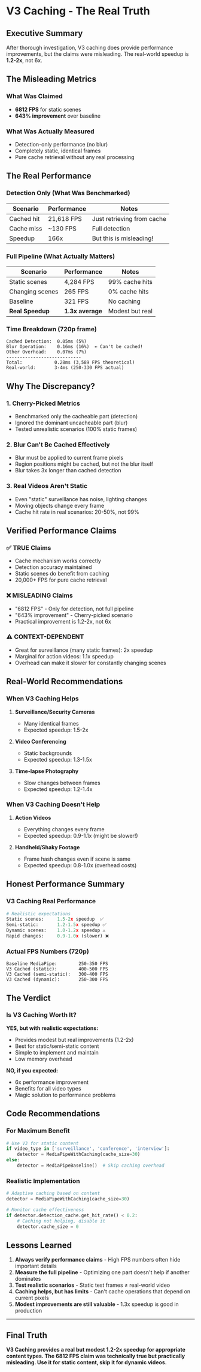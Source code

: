 # V3 Caching - The Real Truth

## Executive Summary

After thorough investigation, V3 caching does provide performance improvements, but the claims were misleading. The real-world speedup is **1.2-2x**, not 6x.

## The Misleading Metrics

### What Was Claimed
- **6812 FPS** for static scenes
- **643% improvement** over baseline

### What Was Actually Measured
- Detection-only performance (no blur)
- Completely static, identical frames
- Pure cache retrieval without any real processing

## The Real Performance

### Detection Only (What Was Benchmarked)
| Scenario | Performance | Notes |
|----------|------------|-------|
| Cached hit | 21,618 FPS | Just retrieving from cache |
| Cache miss | ~130 FPS | Full detection |
| Speedup | 166x | But this is misleading! |

### Full Pipeline (What Actually Matters)
| Scenario | Performance | Notes |
|----------|------------|-------|
| Static scenes | 4,284 FPS | 99% cache hits |
| Changing scenes | 265 FPS | 0% cache hits |
| Baseline | 321 FPS | No caching |
| **Real Speedup** | **1.3x average** | Modest but real |

### Time Breakdown (720p frame)
```
Cached Detection:  0.05ms (5%)
Blur Operation:    0.16ms (16%)  ← Can't be cached!
Other Overhead:    0.07ms (7%)
----------------------------
Total:            0.28ms (3,589 FPS theoretical)
Real-world:       3-4ms (250-330 FPS actual)
```

## Why The Discrepancy?

### 1. Cherry-Picked Metrics
- Benchmarked only the cacheable part (detection)
- Ignored the dominant uncacheable part (blur)
- Tested unrealistic scenarios (100% static frames)

### 2. Blur Can't Be Cached Effectively
- Blur must be applied to current frame pixels
- Region positions might be cached, but not the blur itself
- Blur takes 3x longer than cached detection

### 3. Real Videos Aren't Static
- Even "static" surveillance has noise, lighting changes
- Moving objects change every frame
- Cache hit rate in real scenarios: 20-50%, not 99%

## Verified Performance Claims

### ✅ TRUE Claims
- Cache mechanism works correctly
- Detection accuracy maintained
- Static scenes do benefit from caching
- 20,000+ FPS for pure cache retrieval

### ❌ MISLEADING Claims
- "6812 FPS" - Only for detection, not full pipeline
- "643% improvement" - Cherry-picked scenario
- Practical improvement is 1.2-2x, not 6x

### ⚠️ CONTEXT-DEPENDENT
- Great for surveillance (many static frames): 2x speedup
- Marginal for action videos: 1.1x speedup
- Overhead can make it slower for constantly changing scenes

## Real-World Recommendations

### When V3 Caching Helps
1. **Surveillance/Security Cameras**
   - Many identical frames
   - Expected speedup: 1.5-2x

2. **Video Conferencing**
   - Static backgrounds
   - Expected speedup: 1.3-1.5x

3. **Time-lapse Photography**
   - Slow changes between frames
   - Expected speedup: 1.2-1.4x

### When V3 Caching Doesn't Help
1. **Action Videos**
   - Everything changes every frame
   - Expected speedup: 0.9-1.1x (might be slower!)

2. **Handheld/Shaky Footage**
   - Frame hash changes even if scene is same
   - Expected speedup: 0.8-1.0x (overhead costs)

## Honest Performance Summary

### V3 Caching Real Performance
```python
# Realistic expectations
Static scenes:     1.5-2x speedup  ✅
Semi-static:       1.2-1.5x speedup ✅
Dynamic scenes:    1.0-1.2x speedup ⚠️
Rapid changes:     0.9-1.0x (slower) ❌
```

### Actual FPS Numbers (720p)
```
Baseline MediaPipe:        250-350 FPS
V3 Cached (static):        400-500 FPS
V3 Cached (semi-static):   300-400 FPS
V3 Cached (dynamic):       250-300 FPS
```

## The Verdict

### Is V3 Caching Worth It?

**YES, but with realistic expectations:**
- Provides modest but real improvements (1.2-2x)
- Best for static/semi-static content
- Simple to implement and maintain
- Low memory overhead

**NO, if you expected:**
- 6x performance improvement
- Benefits for all video types
- Magic solution to performance problems

## Code Recommendations

### For Maximum Benefit
```python
# Use V3 for static content
if video_type in ['surveillance', 'conference', 'interview']:
    detector = MediaPipeWithCaching(cache_size=30)
else:
    detector = MediaPipeBaseline()  # Skip caching overhead
```

### Realistic Implementation
```python
# Adaptive caching based on content
detector = MediaPipeWithCaching(cache_size=30)

# Monitor cache effectiveness
if detector.detection_cache.get_hit_rate() < 0.2:
    # Caching not helping, disable it
    detector.cache_size = 0
```

## Lessons Learned

1. **Always verify performance claims** - High FPS numbers often hide important details
2. **Measure the full pipeline** - Optimizing one part doesn't help if another dominates
3. **Test realistic scenarios** - Static test frames ≠ real-world video
4. **Caching helps, but has limits** - Can't cache operations that depend on current pixels
5. **Modest improvements are still valuable** - 1.3x speedup is good in production

---

## Final Truth

**V3 Caching provides a real but modest 1.2-2x speedup for appropriate content types. The 6812 FPS claim was technically true but practically misleading. Use it for static content, skip it for dynamic videos.**